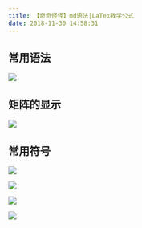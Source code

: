 ```yaml
---
title: 【奇奇怪怪】md语法|LaTex数学公式
date: 2018-11-30 14:58:31
---
```


## 常用语法

![](/images/DL-images/qqgg-latex-1.png)


## 矩阵的显示

![](/images/DL-images/qqgg-latex-2.png)


## 常用符号

![](/images/DL-images/latex2.png)

![](/images/DL-images/latex3.png)

![](/images/DL-images/latex4.png)

![](/images/DL-images/latex5.png)
